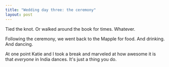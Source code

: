```yaml
---
title: "Wedding day three: the ceremony"
layout: post
---
```


Tied the knot. Or walked around the book for times. Whatever.

Following the ceremony, we went back to the Mapple for food. And drinking. And dancing.

At one point Katie and I took a break and marveled at how awesome it is that *everyone* in India dances. It's just a thing you do. 

